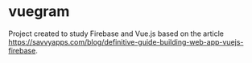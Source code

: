 # vuegram
Project created to study Firebase and Vue.js based on the article https://savvyapps.com/blog/definitive-guide-building-web-app-vuejs-firebase.
